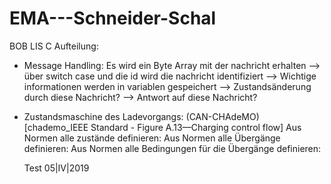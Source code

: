 # EMA---Schneider-Schal
BOB LIS C
Aufteilung:
  - Message Handling: 
    Es wird ein Byte Array mit der nachricht erhalten --> 
    über switch case und die id wird die nachricht identifiziert -->
    Wichtige informationen werden in variablen gespeichert -->
    Zustandsänderung durch diese Nachricht? -->
    Antwort auf diese Nachricht?
  - Zustandsmaschine des Ladevorgangs: (CAN-CHAdeMO) [chademo_IEEE Standard  -  Figure A.13—Charging control flow]
    Aus Normen alle zustände definieren:
    Aus Normen alle Übergänge definieren:
    Aus Normen alle Bedingungen für die Übergänge definieren:
    
    Test 05|IV|2019
